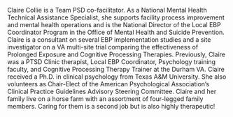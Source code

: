 Claire Collie is a Team PSD co-facilitator.  As a National Mental Health Technical Assistance Specialist, she supports facility process improvement and mental health operations and is the National Director of the Local EBP Coordinator Program in the Office of Mental Health and Suicide Prevention.  Claire is a consultant on several EBP implementation studies and a site investigator on a VA multi-site trial comparing the effectiveness of Prolonged Exposure and Cognitive Processing Therapies.  Previously, Claire was a PTSD Clinic therapist, Local EBP Coordinator, Psychology training faculty, and Cognitive Processing Therapy Trainer at the Durham VA.  Claire received a Ph.D. in clinical psychology from Texas A&M University.  She also volunteers as Chair-Elect of the American Psychological Association’s Clinical Practice Guidelines Advisory Steering Committee.  Claire and her family live on a horse farm with an assortment of four-legged family members.  Caring for them is a second job but is also highly therapeutic!
